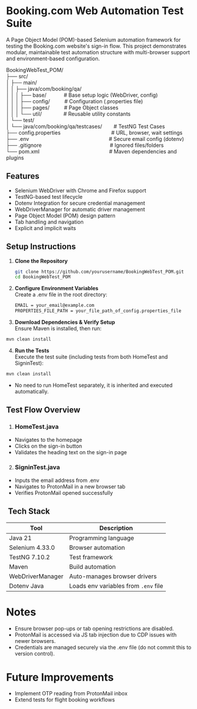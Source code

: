 # Booking.com Web Automation Test Suite

A Page Object Model (POM)-based Selenium automation framework for testing the Booking.com website's sign-in flow. This project demonstrates modular, maintainable test automation structure with multi-browser support and environment-based configuration.

BookingWebTest_POM/  
├── src/  
│ ├── main/  
│ │ ├── java/com/booking/qa/  
│ │ │ ├── base/&nbsp;&nbsp;&nbsp;&nbsp;&nbsp;&nbsp;&nbsp;&nbsp;&nbsp;&nbsp;&nbsp;&nbsp;# Base setup logic (WebDriver, config)  
│ │ │ ├── config/&nbsp;&nbsp;&nbsp;&nbsp;&nbsp;&nbsp;&nbsp;&nbsp;&nbsp;&nbsp;# Configuration (.properties file)  
│ │ │ ├── pages/&nbsp;&nbsp;&nbsp;&nbsp;&nbsp;&nbsp;&nbsp;&nbsp;&nbsp;&nbsp;# Page Object classes  
│ │ │ └── util/&nbsp;&nbsp;&nbsp;&nbsp;&nbsp;&nbsp;&nbsp;&nbsp;&nbsp;&nbsp;&nbsp;&nbsp;&nbsp;&nbsp;&nbsp;# Reusable utility constants  
│ └── test/  
│ └── java/com/booking/qa/testcases/ &nbsp;&nbsp;&nbsp;&nbsp;&nbsp;&nbsp;&nbsp;# TestNG Test Cases  
├── config.properties   &nbsp;&nbsp;&nbsp;&nbsp;&nbsp;&nbsp;&nbsp;&nbsp;&nbsp;&nbsp;&nbsp;&nbsp;&nbsp;&nbsp;&nbsp;&nbsp;&nbsp;&nbsp;&nbsp;&nbsp;&nbsp;&nbsp;&nbsp;&nbsp;&nbsp;&nbsp;&nbsp;&nbsp;&nbsp;&nbsp;&nbsp;&nbsp;&nbsp;&nbsp;# URL, browser, wait settings  
├── .env &nbsp;&nbsp;&nbsp;&nbsp;&nbsp;&nbsp;&nbsp;&nbsp;&nbsp;&nbsp;&nbsp;&nbsp;&nbsp;&nbsp;&nbsp;&nbsp;&nbsp;&nbsp;&nbsp;&nbsp;&nbsp;&nbsp;&nbsp;&nbsp;&nbsp;&nbsp;&nbsp;&nbsp;&nbsp;&nbsp;&nbsp;&nbsp;&nbsp;&nbsp;&nbsp;&nbsp;&nbsp;&nbsp;&nbsp;&nbsp;&nbsp;&nbsp;&nbsp;&nbsp;&nbsp;&nbsp;&nbsp;&nbsp;&nbsp;&nbsp;&nbsp;&nbsp;&nbsp;&nbsp;# Secure email config (dotenv)  
├── .gitignore &nbsp;&nbsp;&nbsp;&nbsp;&nbsp;&nbsp;&nbsp;&nbsp;&nbsp;&nbsp;&nbsp;&nbsp;&nbsp;&nbsp;&nbsp;&nbsp;&nbsp;&nbsp;&nbsp;&nbsp;&nbsp;&nbsp;&nbsp;&nbsp;&nbsp;&nbsp;&nbsp;&nbsp;&nbsp;&nbsp;&nbsp;&nbsp;&nbsp;&nbsp;&nbsp;&nbsp;&nbsp;&nbsp;&nbsp;&nbsp;&nbsp;&nbsp;&nbsp;&nbsp;&nbsp;&nbsp;# Ignored files/folders  
└── pom.xml &nbsp;&nbsp;&nbsp;&nbsp;&nbsp;&nbsp;&nbsp;&nbsp;&nbsp;&nbsp;&nbsp;&nbsp;&nbsp;&nbsp;&nbsp;&nbsp;&nbsp;&nbsp;&nbsp;&nbsp;&nbsp;&nbsp;&nbsp;&nbsp;&nbsp;&nbsp;&nbsp;&nbsp;&nbsp;&nbsp;&nbsp;&nbsp;&nbsp;&nbsp;&nbsp;&nbsp;&nbsp;&nbsp;&nbsp;&nbsp;&nbsp;&nbsp;&nbsp;&nbsp;&nbsp;&nbsp;&nbsp;# Maven dependencies and plugins  


## Features

- Selenium WebDriver with Chrome and Firefox support
- TestNG-based test lifecycle
- Dotenv Integration for secure credential management
- WebDriverManager for automatic driver management
- Page Object Model (POM) design pattern
- Tab handling and navigation
- Explicit and implicit waits

## Setup Instructions

1. **Clone the Repository**
   ```bash
   git clone https://github.com/yourusername/BookingWebTest_POM.git
   cd BookingWebTest_POM

2. **Configure Environment Variables**  
Create a .env file in the root directory:
   ```bash
   EMAIL = your_email@example.com  
   PROPERTIES_FILE_PATH = your_file_path_of_config.properties_file
3.  **Download Dependencies & Verify Setup**  
    Ensure Maven is installed, then run:
   ```bash
   mvn clean install 
```
4.  **Run the Tests**  
    Execute the test suite (including tests from both HomeTest and SigninTest):
   ```bash
   mvn clean install 
```
* No need to run HomeTest separately, it is inherited and executed automatically.

## Test Flow Overview
1. ### HomeTest.java
- Navigates to the homepage
- Clicks on the sign-in button
- Validates the heading text on the sign-in page

2. ### SigninTest.java
- Inputs the email address from .env
- Navigates to ProtonMail in a new browser tab
- Verifies ProtonMail opened successfully

## ️ Tech Stack

| Tool               | Description                               |
|--------------------|-------------------------------------------|
| Java 21            | Programming language                      |
| Selenium 4.33.0    | Browser automation                        |
| TestNG 7.10.2      | Test framework                            |
| Maven              | Build automation                          |
| WebDriverManager   | Auto-manages browser drivers              |
| Dotenv Java        | Loads env variables from `.env` file      |

# Notes
- Ensure browser pop-ups or tab opening restrictions are disabled.
- ProtonMail is accessed via JS tab injection due to CDP issues with newer browsers.
- Credentials are managed securely via the .env file (do not commit this to version control).

# Future Improvements
- Implement OTP reading from ProtonMail inbox
- Extend tests for flight booking workflows


